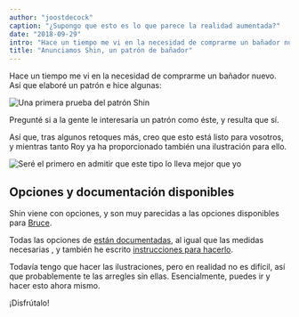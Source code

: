 ```yaml
---
author: "joostdecock"
caption: "¿Supongo que esto es lo que parece la realidad aumentada?"
date: "2018-09-29"
intro: "Hace un tiempo me vi en la necesidad de comprarme un bañador nuevo. Así que elaboré un patrón e hice algunas:"
title: "Anunciamos Shin, un patrón de bañador"
---
```


Hace un tiempo me vi en la necesidad de comprarme un bañador nuevo. Así que elaboré un patrón e hice algunas:

![Una primera prueba del patrón Shin](https://posts.freesewing.org/uploads/sample_0437fef846.jpg)

Pregunté si a la gente le interesaría un patrón como éste, y resulta que sí.

Así que, tras algunos retoques más, creo que esto está listo para vosotros, y mientras tanto Roy ya ha proporcionado también una ilustración para ello.

![Seré el primero en admitir que este tipo lo lleva mejor que yo](https://posts.freesewing.org/uploads/shin_0dc5fdd06d.jpg)

## Opciones y documentación disponibles

Shin viene con opciones, y son muy parecidas a las opciones disponibles para [Bruce](/designs/bruce).

Todas las opciones de [están documentadas](/docs/designs/shin/options), al igual que las medidas necesarias [](/docs/designs/shin/measurements), y también he escrito [instrucciones para hacerlo](/docs/designs/shin/instructions).

Todavía tengo que hacer las ilustraciones, pero en realidad no es difícil, así que probablemente te las arregles sin ellas. Esencialmente, puedes ir y hacer esto ahora mismo.

¡Disfrútalo!


